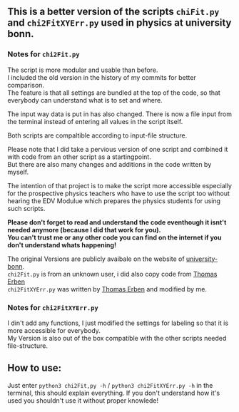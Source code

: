 ## This is a better version of the scripts `chiFit.py` and `chi2FitXYErr.py` used in physics at university bonn.

### Notes for `chi2Fit.py`  
The script is more modular and usable than before.  
I included the old version in the history of my commits for better comparison.  
The feature is that all settings are bundled at the top of the code, so that everybody can understand what is to set and where. 

The input way data is put in has also changed. There is now a file input from the terminal instead of entering all values in the script itself.  

Both scripts are compaltible according to input-file structure.     

Please note that I did take a pervious version of one script and combined it with code from an other script as a startingpoint.  
But there are also many changes and additions in the code written by myself.  

The intention of that project is to make the script more accessible especially for the prospective physics teachers who have to use the script too without hearing the EDV Modulue which prepares the physics students for using such scripts.  

**Please don't forget to read and understand the code eventhough it isnt't needed anymore (because I did that work for you).  
You can't trust me or any other code you can find on the internet if you don't understand whats happening!**

The original Versions are publicly avaibale on the website of [university-bonn](https://www.praktika.physik.uni-bonn.de/module/physik261).  
`chi2Fit.py` is from an unknown user, i did also copy code from [Thomas Erben](https://github.com/terben)  
`chi2FitXYErr.py` was written by [Thomas Erben](https://github.com/terben) and modified by me.  

### Notes for `chi2FitXYErr.py`
I din't add any functions, I just modified the settings for labeling so that it is more accessible for everybody.  
My Version is also out of the box compatible with the other scripts needed file-structure.  

## How to use:
Just enter `python3 chi2Fit,py -h` / `python3 chi2FitXYErr.py -h` in the terminal, this should explain everything. If you don't understand how it's used you shouldn't use it without proper knowlede!


